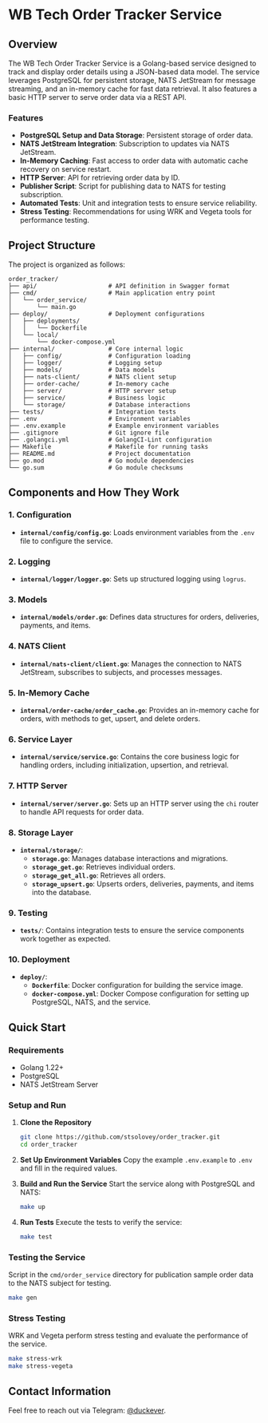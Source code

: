 # WB Tech Order Tracker Service

## Overview

The WB Tech Order Tracker Service is a Golang-based service designed to track and display order details using a JSON-based data model. The service leverages PostgreSQL for persistent storage, NATS JetStream for message streaming, and an in-memory cache for fast data retrieval. It also features a basic HTTP server to serve order data via a REST API.

### Features
- **PostgreSQL Setup and Data Storage**: Persistent storage of order data.
- **NATS JetStream Integration**: Subscription to updates via NATS JetStream.
- **In-Memory Caching**: Fast access to order data with automatic cache recovery on service restart.
- **HTTP Server**: API for retrieving order data by ID.
- **Publisher Script**: Script for publishing data to NATS for testing subscription.
- **Automated Tests**: Unit and integration tests to ensure service reliability.
- **Stress Testing**: Recommendations for using WRK and Vegeta tools for performance testing.

## Project Structure

The project is organized as follows:

```
order_tracker/
├── api/                    # API definition in Swagger format
├── cmd/                    # Main application entry point
│   └── order_service/
│       └── main.go
├── deploy/                 # Deployment configurations
│   ├── deployments/
│   │   └── Dockerfile
│   └── local/
│       └── docker-compose.yml
├── internal/               # Core internal logic
│   ├── config/             # Configuration loading
│   ├── logger/             # Logging setup
│   ├── models/             # Data models
│   ├── nats-client/        # NATS client setup
│   ├── order-cache/        # In-memory cache
│   ├── server/             # HTTP server setup
│   ├── service/            # Business logic
│   └── storage/            # Database interactions
├── tests/                  # Integration tests
├── .env                    # Environment variables
├── .env.example            # Example environment variables
├── .gitignore              # Git ignore file
├── .golangci.yml           # GolangCI-Lint configuration
├── Makefile                # Makefile for running tasks
├── README.md               # Project documentation
├── go.mod                  # Go module dependencies
└── go.sum                  # Go module checksums
```

## Components and How They Work

### 1. Configuration
- **`internal/config/config.go`**: Loads environment variables from the `.env` file to configure the service.

### 2. Logging
- **`internal/logger/logger.go`**: Sets up structured logging using `logrus`.

### 3. Models
- **`internal/models/order.go`**: Defines data structures for orders, deliveries, payments, and items.

### 4. NATS Client
- **`internal/nats-client/client.go`**: Manages the connection to NATS JetStream, subscribes to subjects, and processes messages.

### 5. In-Memory Cache
- **`internal/order-cache/order_cache.go`**: Provides an in-memory cache for orders, with methods to get, upsert, and delete orders.

### 6. Service Layer
- **`internal/service/service.go`**: Contains the core business logic for handling orders, including initialization, upsertion, and retrieval.

### 7. HTTP Server
- **`internal/server/server.go`**: Sets up an HTTP server using the `chi` router to handle API requests for order data.

### 8. Storage Layer
- **`internal/storage/`**:
    - **`storage.go`**: Manages database interactions and migrations.
    - **`storage_get.go`**: Retrieves individual orders.
    - **`storage_get_all.go`**: Retrieves all orders.
    - **`storage_upsert.go`**: Upserts orders, deliveries, payments, and items into the database.

### 9. Testing
- **`tests/`**: Contains integration tests to ensure the service components work together as expected.

### 10. Deployment
- **`deploy/`**:
    - **`Dockerfile`**: Docker configuration for building the service image.
    - **`docker-compose.yml`**: Docker Compose configuration for setting up PostgreSQL, NATS, and the service.

## Quick Start

### Requirements
- Golang 1.22+
- PostgreSQL
- NATS JetStream Server

### Setup and Run

1. **Clone the Repository**
   ```bash
   git clone https://github.com/stsolovey/order_tracker.git
   cd order_tracker
   ```

2. **Set Up Environment Variables**
Copy the example `.env.example` to `.env` and fill in the required values.

3. **Build and Run the Service**
Start the service along with PostgreSQL and NATS:
      ```bash
      make up
      ```

4. **Run Tests**
Execute the tests to verify the service:
      ```bash
      make test
      ```

### Testing the Service
Script in the `cmd/order_service` directory for publication sample order data to the NATS subject for testing.
```bash
make gen
```

### Stress Testing

WRK and Vegeta perform stress testing and evaluate the performance of the service.

```bash
make stress-wrk
make stress-vegeta
```

## Contact Information
Feel free to reach out via Telegram: [@duckever](https://t.me/duckever).

